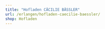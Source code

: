 ```yaml
---
title: "Hofladen CÄCILIE BÄSSLER"
url: /erlangen/hofladen-caecilie-baessler/
shop: Hofladen
---
```

